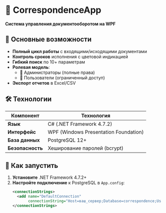 # 📨 CorrespondenceApp  
**Система управления документооборотом на WPF**

## 📌 Основные возможности
- **Полный цикл работы** с входящими/исходящими документами  
- **Контроль сроков** исполнения с цветовой индикацией  
- **Гибкий поиск** по 10+ параметрам  
- **Ролевая модель**:  
  - 🔐 Администраторы (полные права)  
  - 📝 Пользователи (ограниченный доступ)  
- **Экспорт отчетов** в Excel/CSV  

## 🛠 Технологии
| Компонент       | Технология                  |
|-----------------|-----------------------------|
| **Язык**        | C# (.NET Framework 4.7.2)   |
| **Интерфейс**   | WPF (Windows Presentation Foundation) |
| **База данных** | PostgreSQL 12+              |
| **Безопасность**| Хеширование паролей (bcrypt) |

## 🔧 Как запустить
1. **Установите** .NET Framework 4.7.2+  
2. **Настройте подключение** к PostgreSQL в `App.config`:  
   ```xml
   <connectionStrings>
     <add name="DefaultConnection" 
          connectionString="Host=ваш_сервер;Database=correspondence;Username=ваш_логин;Password=ваш_пароль"/>
   </connectionStrings>
